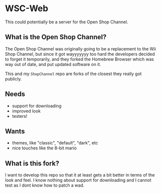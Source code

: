 # WSC-Web
This could potentially be a server for the Open Shop Channel.

## What is the Open Shop Channel?
The Open Shop Channel was originally going to be a replacement to the Wii Shop Channel, but since it got wayyyyyyy too hard the developers decided to forget it
temporarily, and they forked the Homebrew Browser which was way out of date, and put updated software on it.

This and my `ShopChannel` repo are forks of the closest they really got publicly.

## Needs
- support for downloading
- improved look
- testers!

## Wants
- themes, like "classic", "default", "dark", etc
- nice touches like the 8-bit mario

## What is this fork?
I want to develop this repo so that it at least gets a bit better in terms of the look and feel. I know nothing about support for downloading and I cannot test as I dont know how to patch a wad.
